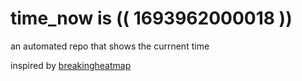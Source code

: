 # time_now is (( 1693962000018 ))

an automated repo that shows the currnent time

inspired by [breakingheatmap](https://github.com/breakingheatmap/breakingheatmap)